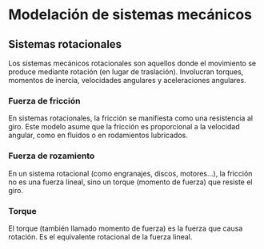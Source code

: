 # Modelación de sistemas mecánicos
## Sistemas rotacionales 
Los sistemas mecánicos rotacionales son aquellos donde el movimiento se produce mediante rotación (en lugar de traslación). Involucran torques, momentos de inercia, velocidades angulares y aceleraciones angulares.
### Fuerza de fricción 
En sistemas rotacionales, la fricción se manifiesta como una resistencia al giro. Este modelo asume que la fricción es proporcional a la velocidad angular, como en fluidos o en rodamientos lubricados.
### Fuerza de rozamiento 
En un sistema rotacional (como engranajes, discos, motores...), la fricción no es una fuerza lineal, sino un torque (momento de fuerza) que resiste el giro. 
### Torque 
El torque (también llamado momento de fuerza) es la fuerza que causa rotación. Es el equivalente rotacional de la fuerza lineal.
